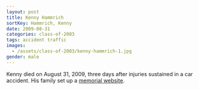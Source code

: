 ```yaml
---
layout: post
title: Kenny Hammrich
sortKey: Hammrich, Kenny
date: 2009-08-31
categories: class-of-2003
tags: accident traffic
images:
  - /assets/class-of-2003/kenny-hammrich-1.jpg
gender: male
---
```

Kenny died on August 31, 2009, three days after injuries sustained in a car accident. His family set up a [memorial website](http://www.kjhmemorial.com/).
